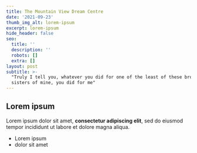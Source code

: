```yaml
---
title: The Mountain View Dream Centre
date: '2021-09-23'
thumb_img_alt: lorem-ipsum
excerpt: lorem-ipsum
hide_header: false
seo:
  title: ''
  description: ''
  robots: []
  extra: []
layout: post
subtitle: >-
  "Truly I tell you, whatever you did for one of the least of these brothers and
  sisters of mine, you did for me"
---
```

## Lorem ipsum

Lorem ipsum dolor sit amet, **consectetur adipiscing elit**, sed do eiusmod tempor incididunt ut labore et dolore magna aliqua.

- Lorem ipsum
- dolor sit amet
